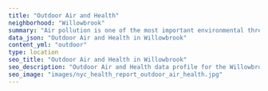 ```yaml
---
title: "Outdoor Air and Health"
neighborhood: "Willowbrook"
summary: "Air pollution is one of the most important environmental threats to urban populations and while all people are exposed, pollutant emissions, levels of exposure, and population vulnerability vary across neighborhoods. Exposures to common air pollutants have been linked to respiratory and cardiovascular diseases, cancers, and premature deaths."
data_json: "Outdoor Air and Health in Willowbrook"
content_yml: "outdoor"
type: location
seo_title: "Outdoor Air and Health in Willowbrook"
seo_description: "Outdoor Air and Health data profile for the Willowbrook neighborhood of NYC."
seo_image: "images/nyc_health_report_outdoor_air_health.jpg"
---
```

